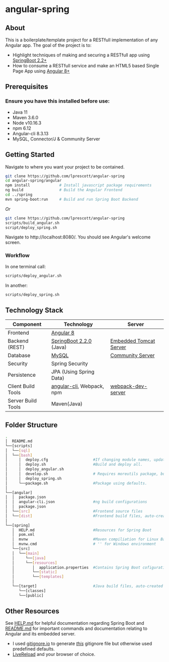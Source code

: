 # angular-spring

## About

This is a boilerplate/template project for a RESTfull implementation of any Angular app.
The goal of the project is to:

- Highlight techniques of making and securing a RESTfull app using [SpringBoot 2.2+](https://projects.spring.io/spring-boot)
- How to consume a RESTfull service and make an HTML5 based Single Page App using [Angular 8+](https://github.com/angular/angular)

## Prerequisites

### Ensure you have this installed before use:

- Java 11
- Maven 3.6.0
- Node v10.16.3
- npm 6.12
- Angular-cli 8.3.13
- MySQL, Connector/J & Community Server

## Getting Started

Navigate to where you want your project to be contained.

```bash
git clone https://github.com/lprescott/angular-spring
cd angular-spring/angular
npm install             # Install javascript package requirements
ng build                # Build the Angular Frontend  
cd ../spring    
mvn spring-boot:run     # Build and run Spring Boot Backend
```
_Or_

```bash
git clone https://github.com/lprescott/angular-spring
scripts/build_angular.sh
script/deploy_spring.sh
```
Navigate to http://localhost:8080/. You should see Angular's welcome screen.

### Workflow

In one terminal call:
```bash
scripts/deploy_angular.sh
```
In another:
```bash
scripts/deploy_spring.sh
```

## Technology Stack

Component         | Technology                                                         | Server
---               | ---                                                                | ---
Frontend          | [Angular 8](https://github.com/angular/angular)                    |
Backend (REST)    | [SpringBoot 2.2.0](https://projects.spring.io/spring-boot) (Java)  | [Embedded Tomcat Server](https://spring.io/blog/2014/03/07/deploying-spring-boot-applications)
Database          | [MySQL](https://www.mysql.com/)                                    | [Community Server](https://dev.mysql.com/downloads/mysql/)
Security          | Spring Security                                                    |
Persistence       | JPA (Using Spring Data)                                            |
Client Build Tools| [angular-cli](https://github.com/angular/angular-cli), Webpack, npm| [webpack-dev-server](https://webpack.js.org/guides/development/#webpack-dev-server)
Server Build Tools| Maven(Java)                                                        |

## Folder Structure

```bash
.
│  README.md
└──[scripts]
│  └──[sql]
│  └──[bash]
│     │  deploy.cfg                    #If changing module names, update variables in this file.
│     │  deploy.sh                     #Build and deploy all.
│     │  deploy_angular.sh     
│     │  develop.sh                    # Requires moreutils package, but should live-reload front and backend.
│     │  deploy_spring.sh
│     └──package.sh                    #Package using defaults.
│
└──[angular]
│  │  package.json
│  │  angular-cli.json                 #ng build configurations
│  │  package.json
│  └──[src]                            #Frontend source files
│  └──[dist]                           #Frontend build files, auto-created after running angular build: ng -build
│
└──[spring]
   │  HELP.md                          #Resources for Spring Boot
   │  pom.xml
   │  mvnw                             #Maven compiliation for Linux Bash
   │  mvnw.cmd                         # '' for Windows environment
   └──[src]
   │  └──[main]
   │     └──[java]
   │     └──[resources]
   │        │  application.properties  #Contains Spring Boot cofigurations
   │        └──[static]
   │        └──[templates]
   │
   └──[target]                         #Java build files, auto-created after running java build: mvn install
      └──[classes]
      └──[public]
```

## Other Resources

See [HELP.md](spring/HELP.md) for helpful documentation regarding Spring Boot and [README.md](angular/README.md) for important commands and documentation relating to Angular and its embedded server. 

- I used [gitignore.io](https://www.gitignore.io/) to generate [_this_](.gitignore) gitignore file but otherwise used predefined defaults.
- [LiveReload](http://livereload.com/extensions/) and your browser of choice.
